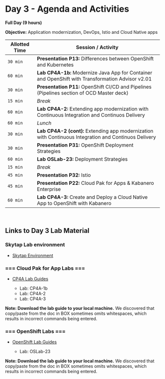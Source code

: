 # Day 3 - Agenda and Activities
  
**Full Day (9 hours)**

**Objective:** Application modernization, DevOps, Istio and Cloud Native apps

Allotted Time | Session / Activity
-------|-------------------
`30 min` | **Presentation P13:** Differences between OpenShift and Kubernetes
`60 min` | **Lab CP4A-1b:** Modernize Java App for Container and OpenShift with Transformation Advisor v2.01
`30 min` | **Presentation P11:** OpenShift CI/CD and Pipelines (Pipelines section of OCD Master deck)
`15 min` | *Break*
`60 min` | **Lab CP4A-2:** Extending app modernization with Continuous Integration and Continuos Delivery
`60 min` | *Lunch*
`30 min` | **Lab CP4A-2 (cont):** Extending app modernization with Continuous Integration and Continuos Delivery
`30 min` | **Presentation P31:** OpenShift Deployment Strategies
`60 min` | **Lab OSLab-23:** Deployment Strategies
`15 min` | *Break*
`45 min` | **Presentation P32:** Istio
`45 min` | **Presentation P22:** Cloud Pak for Apps & Kabanero Enterprise
`60 min` | **Lab CP4A-3:** Create and Deploy a Cloud Native App to OpenShift with Kabanero

</br> 

## **Links to Day 3 Lab Material**



### Skytap Lab environment

  - [Skytap Environment](http://ibm.biz/labs-sa1)


### === Cloud Pak for App Labs ===

  - [CP4A Lab Guides](https://ibm.box.com/v/k8s-2-CP4ALabs) 
  
    - Lab: CP4A-1b
	- Lab: CP4A-2
	- Lab: CP4A-3
	
  **Note: Download the lab guide to your local machine.** We discovered that copy/paste from the doc in BOX sometimes omits whitespaces, which results in incorrect commands being entered. 


	
### === OpenShift Labs ===

  - [OpenShift Lab Guides](https://ibm.box.com/v/k8s-2-OSLabs)
  
    - Lab: OSLab-23
    

  **Note: Download the lab guide to your local machine.** We discovered that copy/paste from the doc in BOX sometimes omits whitespaces, which results in incorrect commands being entered. 

  

	
  